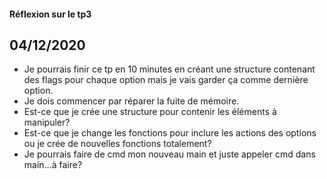 #### Réflexion sur le tp3

## 04/12/2020

* Je pourrais finir ce tp en 10 minutes en créant une structure contenant des flags pour chaque option mais je vais garder ça comme dernière option.
* Je dois commencer par réparer la fuite de mémoire.
* Est-ce que je crée une structure pour contenir les éléments à manipuler?
* Est-ce que je change les fonctions pour inclure les actions des options ou je crée de nouvelles fonctions totalement? 
* Je pourrais faire de cmd mon nouveau main et juste appeler cmd dans main...à faire?
